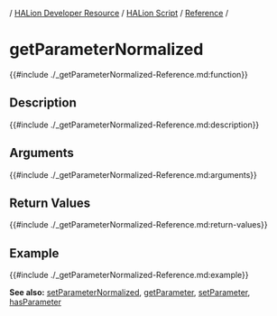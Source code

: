/ [HALion Developer Resource](../../HALion-Developer-Resource.md) / [HALion Script](./HALion-Script.md) / [Reference](./Reference.md) /

# getParameterNormalized

{{#include ./_getParameterNormalized-Reference.md:function}}

## Description

{{#include ./_getParameterNormalized-Reference.md:description}}

## Arguments

{{#include ./_getParameterNormalized-Reference.md:arguments}}

## Return Values

{{#include ./_getParameterNormalized-Reference.md:return-values}}

## Example

{{#include ./_getParameterNormalized-Reference.md:example}}


**See also:** [setParameterNormalized](./setParameterNormalized.md), [getParameter](./getParameter.md), [setParameter](./setParameter.md), [hasParameter](./hasParameter.md)